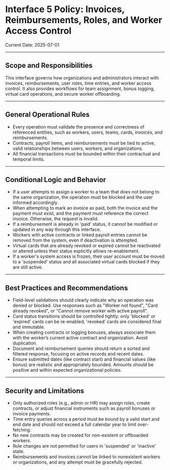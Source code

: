 # Interface 5 Policy: Invoices, Reimbursements, Roles, and Worker Access Control

Current Date: 2025-07-01

---

## Scope and Responsibilities

This interface governs how organizations and administrators interact with invoices, reimbursements, user roles, time entries, and worker access control. It also provides workflows for team assignment, bonus logging, virtual card operations, and secure worker offboarding.

---

## General Operational Rules

- Every operation must validate the presence and correctness of referenced entities, such as workers, users, teams, cards, invoices, and reimbursements.
- Contracts, payroll items, and reimbursements must be tied to active, valid relationships between users, workers, and organizations.
- All financial transactions must be bounded within their contractual and temporal limits.

---

## Conditional Logic and Behavior

- If a user attempts to assign a worker to a team that does not belong to the same organization, the operation must be blocked and the user informed accordingly.
- When attempting to mark an invoice as paid, both the invoice and the payment must exist, and the payment must reference the correct invoice. Otherwise, the request is invalid.
- If a reimbursement is already in 'paid' status, it cannot be modified or updated in any way through this interface.
- Workers with active contracts or linked payroll entries cannot be removed from the system, even if deactivation is attempted.
- Virtual cards that are already revoked or expired cannot be reactivated or altered unless their status explicitly allows re-enablement.
- If a worker's system access is frozen, their user account must be moved to a 'suspended' status and all associated virtual cards blocked if they are still active.

---

## Best Practices and Recommendations

- Field-level validations should clearly indicate why an operation was denied or blocked. Use responses such as "Worker not found", "Card already revoked", or "Cannot remove worker with active payroll".
- Card status transitions should be controlled tightly: only 'blocked' or 'expired' cards can be re-enabled; 'revoked' cards are considered final and immutable.
- When creating contracts or logging bonuses, always associate them with the worker’s current active contract and organization. Avoid duplication.
- Document and reimbursement queries should return a sorted and filtered response, focusing on active records and recent dates.
- Ensure submitted dates (like contract start) and financial values (like bonus) are realistic and appropriately bounded. Amounts should be positive and within expected organizational policies.

---

## Security and Limitations

- Only authorized roles (e.g., admin or HR) may assign roles, create contracts, or adjust financial instruments such as payroll bonuses or invoice payments.
- Time entry queries across a period must be bound by a valid start and end date and should not exceed a full calendar year to limit over-fetching.
- No new contracts may be created for non-existent or offboarded workers.
- Role changes are not permitted for users in 'suspended' or 'inactive' state.
- Reimbursements and invoices cannot be linked to nonexistent workers or organizations, and any attempt must be gracefully rejected.